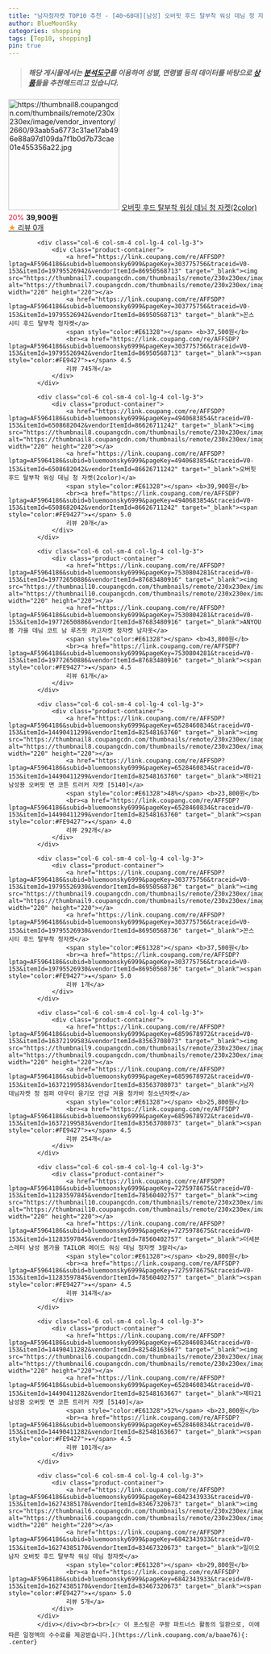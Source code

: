 ```yaml
---
title: "남자청자켓 TOP10 추천 - [40~60대][남성] 오버핏 후드 탈부착 워싱 데님 청 자켓(2color)"
author: BlueMoonSky
categories: shopping
tags: [Top10, shopping]
pin: true
---
```


> ##### 해당 게시물에서는 [**분석도구**](https://itemscout.io/)를 이용하여 **성별**, **연령별** 등의 데이터를 바탕으로 [**상품**](https://link.coupang.com/a/baae76)들을 추천해드리고 있습니다.
<div class="container"><div class="row">
            <div class="col-6 col-sm-4 col-lg-4 col-lg-3">
                <div class="product-container">
                    <a href="https://link.coupang.com/re/AFFSDP?lptag=AF5964186&subid=bluemoonsky6999&pageKey=4940683854&traceid=V0-153&itemId=6508682042&vendorItemId=86626711242" target="_blank"><img src="https://thumbnail8.coupangcdn.com/thumbnails/remote/230x230ex/image/vendor_inventory/2660/93aab5a6773c31ae17ab496e88a97d109da7f1b0d7b73cae01e455356a22.jpg" alt="https://thumbnail8.coupangcdn.com/thumbnails/remote/230x230ex/image/vendor_inventory/2660/93aab5a6773c31ae17ab496e88a97d109da7f1b0d7b73cae01e455356a22.jpg" width="220" height="220"></a>
                    <a href="https://link.coupang.com/re/AFFSDP?lptag=AF5964186&subid=bluemoonsky6999&pageKey=4940683854&traceid=V0-153&itemId=6508682042&vendorItemId=86626711242" target="_blank">오버핏 후드 탈부착 워싱 데님 청 자켓(2color)</a>
                    <span style="color:#E61328">20%</span> <b>39,900원</b>
                    <br><a href="https://link.coupang.com/re/AFFSDP?lptag=AF5964186&subid=bluemoonsky6999&pageKey=4940683854&traceid=V0-153&itemId=6508682042&vendorItemId=86626711242" target="_blank"><span style="color:#FE9427">★</span> 
                    리뷰 0개</a>
                </div>
            </div>
            
            <div class="col-6 col-sm-4 col-lg-4 col-lg-3">
                <div class="product-container">
                    <a href="https://link.coupang.com/re/AFFSDP?lptag=AF5964186&subid=bluemoonsky6999&pageKey=303775756&traceid=V0-153&itemId=19795526942&vendorItemId=86950568713" target="_blank"><img src="https://thumbnail7.coupangcdn.com/thumbnails/remote/230x230ex/image/vendor_inventory/69fd/b10a120ed3bd54285dc56a3b592ea8e9cc24ecab18bd89c24b7f8213f352.jpg" alt="https://thumbnail7.coupangcdn.com/thumbnails/remote/230x230ex/image/vendor_inventory/69fd/b10a120ed3bd54285dc56a3b592ea8e9cc24ecab18bd89c24b7f8213f352.jpg" width="220" height="220"></a>
                    <a href="https://link.coupang.com/re/AFFSDP?lptag=AF5964186&subid=bluemoonsky6999&pageKey=303775756&traceid=V0-153&itemId=19795526942&vendorItemId=86950568713" target="_blank">꼰스 시티 후드 탈부착 청자켓</a>
                    <span style="color:#E61328"></span> <b>37,500원</b>
                    <br><a href="https://link.coupang.com/re/AFFSDP?lptag=AF5964186&subid=bluemoonsky6999&pageKey=303775756&traceid=V0-153&itemId=19795526942&vendorItemId=86950568713" target="_blank"><span style="color:#FE9427">★</span> 4.5
                    리뷰 745개</a>
                </div>
            </div>
            
            <div class="col-6 col-sm-4 col-lg-4 col-lg-3">
                <div class="product-container">
                    <a href="https://link.coupang.com/re/AFFSDP?lptag=AF5964186&subid=bluemoonsky6999&pageKey=4940683854&traceid=V0-153&itemId=6508682042&vendorItemId=86626711242" target="_blank"><img src="https://thumbnail8.coupangcdn.com/thumbnails/remote/230x230ex/image/vendor_inventory/2660/93aab5a6773c31ae17ab496e88a97d109da7f1b0d7b73cae01e455356a22.jpg" alt="https://thumbnail8.coupangcdn.com/thumbnails/remote/230x230ex/image/vendor_inventory/2660/93aab5a6773c31ae17ab496e88a97d109da7f1b0d7b73cae01e455356a22.jpg" width="220" height="220"></a>
                    <a href="https://link.coupang.com/re/AFFSDP?lptag=AF5964186&subid=bluemoonsky6999&pageKey=4940683854&traceid=V0-153&itemId=6508682042&vendorItemId=86626711242" target="_blank">오버핏 후드 탈부착 워싱 데님 청 자켓(2color)</a>
                    <span style="color:#E61328"></span> <b>39,900원</b>
                    <br><a href="https://link.coupang.com/re/AFFSDP?lptag=AF5964186&subid=bluemoonsky6999&pageKey=4940683854&traceid=V0-153&itemId=6508682042&vendorItemId=86626711242" target="_blank"><span style="color:#FE9427">★</span> 5.0
                    리뷰 20개</a>
                </div>
            </div>
            
            <div class="col-6 col-sm-4 col-lg-4 col-lg-3">
                <div class="product-container">
                    <a href="https://link.coupang.com/re/AFFSDP?lptag=AF5964186&subid=bluemoonsky6999&pageKey=7530804281&traceid=V0-153&itemId=19772650886&vendorItemId=87683480916" target="_blank"><img src="https://thumbnail10.coupangcdn.com/thumbnails/remote/230x230ex/image/vendor_inventory/477d/7ca6275911026f03d53152b5a6511e5bfbd9daef0d5e01cbf0155a22a799.jpg" alt="https://thumbnail10.coupangcdn.com/thumbnails/remote/230x230ex/image/vendor_inventory/477d/7ca6275911026f03d53152b5a6511e5bfbd9daef0d5e01cbf0155a22a799.jpg" width="220" height="220"></a>
                    <a href="https://link.coupang.com/re/AFFSDP?lptag=AF5964186&subid=bluemoonsky6999&pageKey=7530804281&traceid=V0-153&itemId=19772650886&vendorItemId=87683480916" target="_blank">ANYOU 봄 가을 데님 코트 남 루즈핏 카고자켓 청자켓 남자옷</a>
                    <span style="color:#E61328"></span> <b>43,800원</b>
                    <br><a href="https://link.coupang.com/re/AFFSDP?lptag=AF5964186&subid=bluemoonsky6999&pageKey=7530804281&traceid=V0-153&itemId=19772650886&vendorItemId=87683480916" target="_blank"><span style="color:#FE9427">★</span> 4.5
                    리뷰 61개</a>
                </div>
            </div>
            
            <div class="col-6 col-sm-4 col-lg-4 col-lg-3">
                <div class="product-container">
                    <a href="https://link.coupang.com/re/AFFSDP?lptag=AF5964186&subid=bluemoonsky6999&pageKey=6528460834&traceid=V0-153&itemId=14490411299&vendorItemId=82548163760" target="_blank"><img src="https://thumbnail8.coupangcdn.com/thumbnails/remote/230x230ex/image/vendor_inventory/0125/13d4fdf0f256021f91502efb87d42aeadac982874cf299d0346c588d1af3.jpg" alt="https://thumbnail8.coupangcdn.com/thumbnails/remote/230x230ex/image/vendor_inventory/0125/13d4fdf0f256021f91502efb87d42aeadac982874cf299d0346c588d1af3.jpg" width="220" height="220"></a>
                    <a href="https://link.coupang.com/re/AFFSDP?lptag=AF5964186&subid=bluemoonsky6999&pageKey=6528460834&traceid=V0-153&itemId=14490411299&vendorItemId=82548163760" target="_blank">제타21 남성용 오버핏 면 코튼 트러커 자켓 [5140]</a>
                    <span style="color:#E61328">48%</span> <b>23,800원</b>
                    <br><a href="https://link.coupang.com/re/AFFSDP?lptag=AF5964186&subid=bluemoonsky6999&pageKey=6528460834&traceid=V0-153&itemId=14490411299&vendorItemId=82548163760" target="_blank"><span style="color:#FE9427">★</span> 4.0
                    리뷰 292개</a>
                </div>
            </div>
            
            <div class="col-6 col-sm-4 col-lg-4 col-lg-3">
                <div class="product-container">
                    <a href="https://link.coupang.com/re/AFFSDP?lptag=AF5964186&subid=bluemoonsky6999&pageKey=303775756&traceid=V0-153&itemId=19795526930&vendorItemId=86950568736" target="_blank"><img src="https://thumbnail9.coupangcdn.com/thumbnails/remote/230x230ex/image/vendor_inventory/3ef4/9ef1cfc03ec5d3567111a6d1ac95a084cd73a6ff722797855e055b082426.jpg" alt="https://thumbnail9.coupangcdn.com/thumbnails/remote/230x230ex/image/vendor_inventory/3ef4/9ef1cfc03ec5d3567111a6d1ac95a084cd73a6ff722797855e055b082426.jpg" width="220" height="220"></a>
                    <a href="https://link.coupang.com/re/AFFSDP?lptag=AF5964186&subid=bluemoonsky6999&pageKey=303775756&traceid=V0-153&itemId=19795526930&vendorItemId=86950568736" target="_blank">꼰스 시티 후드 탈부착 청자켓</a>
                    <span style="color:#E61328"></span> <b>37,500원</b>
                    <br><a href="https://link.coupang.com/re/AFFSDP?lptag=AF5964186&subid=bluemoonsky6999&pageKey=303775756&traceid=V0-153&itemId=19795526930&vendorItemId=86950568736" target="_blank"><span style="color:#FE9427">★</span> 5.0
                    리뷰 1개</a>
                </div>
            </div>
            
            <div class="col-6 col-sm-4 col-lg-4 col-lg-3">
                <div class="product-container">
                    <a href="https://link.coupang.com/re/AFFSDP?lptag=AF5964186&subid=bluemoonsky6999&pageKey=6859678972&traceid=V0-153&itemId=16372199583&vendorItemId=83563708073" target="_blank"><img src="https://thumbnail9.coupangcdn.com/thumbnails/remote/230x230ex/image/vendor_inventory/e7de/bb5a73a191886b8c9774305398cd92c8ae72a3e77a154c572064c5e0cda4.jpg" alt="https://thumbnail9.coupangcdn.com/thumbnails/remote/230x230ex/image/vendor_inventory/e7de/bb5a73a191886b8c9774305398cd92c8ae72a3e77a154c572064c5e0cda4.jpg" width="220" height="220"></a>
                    <a href="https://link.coupang.com/re/AFFSDP?lptag=AF5964186&subid=bluemoonsky6999&pageKey=6859678972&traceid=V0-153&itemId=16372199583&vendorItemId=83563708073" target="_blank">남자 데님자켓 청 점퍼 아우터 융기모 안감 겨울 청카바 청소년자켓</a>
                    <span style="color:#E61328"></span> <b>25,800원</b>
                    <br><a href="https://link.coupang.com/re/AFFSDP?lptag=AF5964186&subid=bluemoonsky6999&pageKey=6859678972&traceid=V0-153&itemId=16372199583&vendorItemId=83563708073" target="_blank"><span style="color:#FE9427">★</span> 4.5
                    리뷰 254개</a>
                </div>
            </div>
            
            <div class="col-6 col-sm-4 col-lg-4 col-lg-3">
                <div class="product-container">
                    <a href="https://link.coupang.com/re/AFFSDP?lptag=AF5964186&subid=bluemoonsky6999&pageKey=7275978675&traceid=V0-153&itemId=11283597845&vendorItemId=78560402757" target="_blank"><img src="https://thumbnail10.coupangcdn.com/thumbnails/remote/230x230ex/image/vendor_inventory/9b6e/9c53f8fc38cd7582cebb4b9b4eb8551eb6059829957199a6f0a630d77be2.jpg" alt="https://thumbnail10.coupangcdn.com/thumbnails/remote/230x230ex/image/vendor_inventory/9b6e/9c53f8fc38cd7582cebb4b9b4eb8551eb6059829957199a6f0a630d77be2.jpg" width="220" height="220"></a>
                    <a href="https://link.coupang.com/re/AFFSDP?lptag=AF5964186&subid=bluemoonsky6999&pageKey=7275978675&traceid=V0-153&itemId=11283597845&vendorItemId=78560402757" target="_blank">더세븐스레터 남성 봄가을 TAILOR 메이드 워싱 데님 청자켓 3칼라</a>
                    <span style="color:#E61328"></span> <b>29,800원</b>
                    <br><a href="https://link.coupang.com/re/AFFSDP?lptag=AF5964186&subid=bluemoonsky6999&pageKey=7275978675&traceid=V0-153&itemId=11283597845&vendorItemId=78560402757" target="_blank"><span style="color:#FE9427">★</span> 4.5
                    리뷰 314개</a>
                </div>
            </div>
            
            <div class="col-6 col-sm-4 col-lg-4 col-lg-3">
                <div class="product-container">
                    <a href="https://link.coupang.com/re/AFFSDP?lptag=AF5964186&subid=bluemoonsky6999&pageKey=6528460834&traceid=V0-153&itemId=14490411282&vendorItemId=82548163667" target="_blank"><img src="https://thumbnail6.coupangcdn.com/thumbnails/remote/230x230ex/image/vendor_inventory/9ec8/c98ac5f0f15639f94ef04cc735031267b1bfb0c58589d1efaf1e094a2670.jpg" alt="https://thumbnail6.coupangcdn.com/thumbnails/remote/230x230ex/image/vendor_inventory/9ec8/c98ac5f0f15639f94ef04cc735031267b1bfb0c58589d1efaf1e094a2670.jpg" width="220" height="220"></a>
                    <a href="https://link.coupang.com/re/AFFSDP?lptag=AF5964186&subid=bluemoonsky6999&pageKey=6528460834&traceid=V0-153&itemId=14490411282&vendorItemId=82548163667" target="_blank">제타21 남성용 오버핏 면 코튼 트러커 자켓 [5140]</a>
                    <span style="color:#E61328">52%</span> <b>23,800원</b>
                    <br><a href="https://link.coupang.com/re/AFFSDP?lptag=AF5964186&subid=bluemoonsky6999&pageKey=6528460834&traceid=V0-153&itemId=14490411282&vendorItemId=82548163667" target="_blank"><span style="color:#FE9427">★</span> 4.5
                    리뷰 101개</a>
                </div>
            </div>
            
            <div class="col-6 col-sm-4 col-lg-4 col-lg-3">
                <div class="product-container">
                    <a href="https://link.coupang.com/re/AFFSDP?lptag=AF5964186&subid=bluemoonsky6999&pageKey=6842343933&traceid=V0-153&itemId=16274385170&vendorItemId=83467320673" target="_blank"><img src="https://thumbnail6.coupangcdn.com/thumbnails/remote/230x230ex/image/vendor_inventory/2bf9/b632f2c0a8d6541ffc38d4b018018f83b238aa9c26a58fc0f24d7023b0c0.jpg" alt="https://thumbnail6.coupangcdn.com/thumbnails/remote/230x230ex/image/vendor_inventory/2bf9/b632f2c0a8d6541ffc38d4b018018f83b238aa9c26a58fc0f24d7023b0c0.jpg" width="220" height="220"></a>
                    <a href="https://link.coupang.com/re/AFFSDP?lptag=AF5964186&subid=bluemoonsky6999&pageKey=6842343933&traceid=V0-153&itemId=16274385170&vendorItemId=83467320673" target="_blank">일이오 남자 오버핏 후드 탈부착 워싱 데님 청자켓</a>
                    <span style="color:#E61328"></span> <b>29,800원</b>
                    <br><a href="https://link.coupang.com/re/AFFSDP?lptag=AF5964186&subid=bluemoonsky6999&pageKey=6842343933&traceid=V0-153&itemId=16274385170&vendorItemId=83467320673" target="_blank"><span style="color:#FE9427">★</span> 5.0
                    리뷰 5개</a>
                </div>
            </div>
            </div></div><br><br>[👉 이 포스팅은 쿠팡 파트너스 활동의 일환으로, 이에 따른 일정액의 수수료를 제공받습니다.](https://link.coupang.com/a/baae76){: .center}